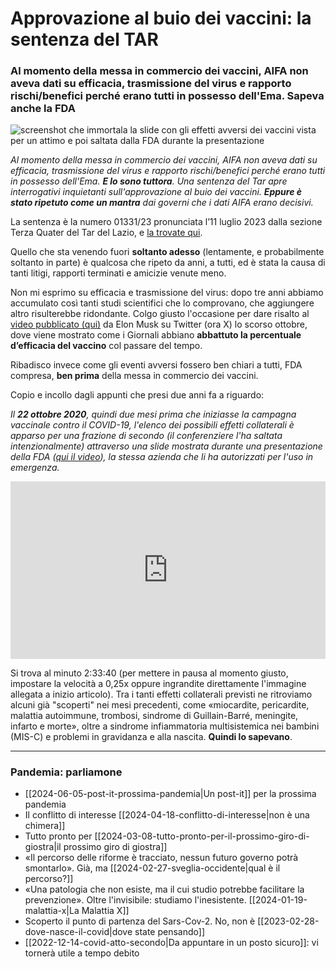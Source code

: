 # Approvazione al buio dei vaccini: la sentenza del TAR

### Al momento della messa in commercio dei vaccini, AIFA non aveva dati su efficacia, trasmissione del virus e rapporto rischi/benefici perché erano tutti in possesso dell'Ema. Sapeva anche la FDA

![screenshot che immortala la slide con gli effetti avversi dei vaccini vista per un attimo e poi saltata dalla FDA durante la presentazione](fda-effetti-avversi-noti-ottobre-2020.jpeg)

*Al momento della messa in commercio dei vaccini, AIFA non aveva dati su efficacia, trasmissione del virus e rapporto rischi/benefici perché erano tutti in possesso dell'Ema. **E lo sono tuttora**.*
*Una sentenza del Tar apre interrogativi inquietanti sull'approvazione al buio dei vaccini. **Eppure è stato ripetuto come un mantra** dai governi che i dati AIFA erano decisivi.*

La sentenza è la numero 01331/23 pronunciata l’11 luglio 2023 dalla sezione Terza Quater del Tar del Lazio, e [la trovate qui](https://portali.giustizia-amministrativa.it/portale/pages/istituzionale/visualizza/?nodeRef=&schema=tar_rm&nrg=202301331&nomeFile=202313094_01.html&subDir=Provvedimenti).

Quello che sta venendo fuori **soltanto adesso** (lentamente, e probabilmente soltanto in parte) è qualcosa che ripeto da anni, a tutti, ed è stata la causa di tanti litigi, rapporti terminati e amicizie venute meno.

Non mi esprimo su efficacia e trasmissione del virus: dopo tre anni abbiamo accumulato così tanti studi scientifici che lo comprovano, che aggiungere altro risulterebbe ridondante. Colgo giusto l'occasione per dare risalto al [video pubblicato (qui)](https://twitter.com/elonmusk/status/1706676593261785178) da Elon Musk su Twitter (ora X) lo scorso ottobre, dove viene mostrato come i Giornali abbiano **abbattuto la percentuale d’efficacia del vaccino** col passare del tempo.

Ribadisco invece come gli eventi avversi fossero ben chiari a tutti, FDA compresa, **ben prima** della messa in commercio dei vaccini.

Copio e incollo dagli appunti che presi due anni fa a riguardo:

*Il **22 ottobre 2020**, quindi due mesi prima che iniziasse la campagna vaccinale contro il COVID-19, l'elenco dei possibili effetti collaterali è apparso per una frazione di secondo (il conferenziere l'ha saltata intenzionalmente) attraverso una slide mostrata durante una presentazione della FDA ([qui il video](https://youtu.be/1XTiL9rUpkg?t=9215)), la stessa azienda che li ha autorizzati per l'uso in emergenza.*

 <div style="position: relative; padding-bottom: 56.25%; height: 0; overflow: hidden;">
  <iframe src="https://www.youtube.com/embed/1XTiL9rUpkg" 
          style="position: absolute; top: 0; left: 0; width: 100%; height: 100%;" 
          frameborder="0" 
          allowfullscreen></iframe>
</div>

Si trova al minuto 2:33:40 (per mettere in pausa al momento giusto, impostare la velocità a 0,25x oppure ingrandite direttamente l'immagine allegata a inizio articolo). Tra i tanti effetti collaterali previsti ne ritroviamo alcuni già "scoperti" nei mesi precedenti, come «miocardite, pericardite, malattia autoimmune, trombosi, sindrome di Guillain-Barré, meningite, infarto e morte», oltre a sindrome infiammatoria multisistemica nei bambini (MIS-C) e problemi in gravidanza e alla nascita. **Quindi lo sapevano**.

---
### Pandemia: parliamone
- [[2024-06-05-post-it-prossima-pandemia|Un post-it]] per la prossima pandemia
- Il conflitto di interesse [[2024-04-18-conflitto-di-interesse|non è una chimera]]
- Tutto pronto per [[2024-03-08-tutto-pronto-per-il-prossimo-giro-di-giostra|il prossimo giro di giostra]]
- «Il percorso delle riforme è tracciato, nessun futuro governo potrà smontarlo». Già, ma [[2024-02-27-sveglia-occidente|qual è il percorso?]]
- «Una patologia che non esiste, ma il cui studio potrebbe facilitare la prevenzione». Oltre l'invisibile: studiamo l'inesistente. [[2024-01-19-malattia-x|La Malattia X]]
- Scoperto il punto di partenza del Sars-Cov-2. No, non è [[2023-02-28-dove-nasce-il-covid|dove state pensando]]
- [[2022-12-14-covid-atto-secondo|Da appuntare in un posto sicuro]]: vi tornerà utile a tempo debito